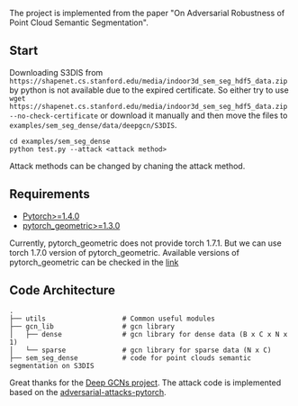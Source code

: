 The project is implemented from the paper "On Adversarial Robustness of Point Cloud Semantic Segmentation".

## Start
Downloading S3DIS from `https://shapenet.cs.stanford.edu/media/indoor3d_sem_seg_hdf5_data.zip` by python is not available due to the expired certificate. So either try to use `wget https://shapenet.cs.stanford.edu/media/indoor3d_sem_seg_hdf5_data.zip --no-check-certificate` or download it manually and then move the files to `examples/sem_seg_dense/data/deepgcn/S3DIS`.

```
cd examples/sem_seg_dense
python test.py --attack <attack method>
```

Attack methods can be changed by chaning the attack method.

## Requirements
* [Pytorch>=1.4.0](https://pytorch.org)
* [pytorch_geometric>=1.3.0](https://pytorch-geometric.readthedocs.io/en/latest/)

Currently, pytorch_geometric does not provide torch 1.7.1. But we can use torch 1.7.0 version of pytorch_geometric. Available versions of pytorch_geometric can be checked in the [link](https://pytorch-geometric.com/whl/)

## Code Architecture
    .
    ├── utils                   # Common useful modules
    ├── gcn_lib                 # gcn library
    │   ├── dense               # gcn library for dense data (B x C x N x 1)
    │   └── sparse              # gcn library for sparse data (N x C)
    ├── sem_seg_dense           # code for point clouds semantic segmentation on S3DIS

Great thanks for the [Deep GCNs project](https://github.com/lightaime/deep_gcns_torch).
The attack code is implemented based on the [adversarial-attacks-pytorch](https://github.com/Harry24k/adversarial-attacks-pytorch).
